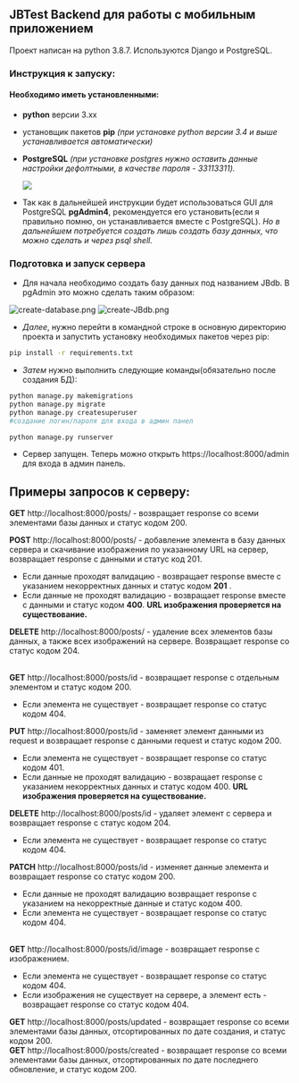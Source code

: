 ## JBTest Backend для работы с мобильным приложением
Проект написан на python 3.8.7.
Используются Django и PostgreSQL.

### Инструкция к запуску: 
#### Необходимо иметь установленными:
- **python** версии 3.хх
- установщик пакетов **pip** *(при установке python версии 3.4 и выше устанавливается автоматически)*
- **PostgreSQL** 
     *(при установке postgres нужно оставить данные настройки дефолтными, в качестве пароля - 33113311).*
     
     ![](https://postgrespro.ru/media/2021/10/05/windows_setup2.png.502x390.jpg)
- Так как в дальнейшей инструкции будет использоваться GUI для PostgreSQL **pgAdmin4**, рекомендуется его установить(если я правильно помню, он устанавливается вместе с PostgreSQL). 
*Но в дальнейшем потребуется создать лишь создать базу данных, что можно сделать и через psql shell.*

### Подготовка и запуск сервера
- Для начала необходимо создать базу данных под названием JBdb. 
 В pgAdmin это можно сделать таким образом:

![create-database.png](https://b.radikal.host/2023/01/06/create-database.png)
![create-JBdb.png](https://b.radikal.host/2023/01/06/create-JBdb.png)
- *Далее*, нужно перейти в командной строке в основную директорию проекта и запустить установку необходимых пакетов через pip:
```sh
pip install -r requirements.txt
```
- *Затем* нужно выполнить следующие команды(обязательно после создания БД):
```sh 
python manage.py makemigrations
python manage.py migrate
python manage.py createsuperuser
#создание логин/пароля для входа в админ панел

python manage.py runserver
 ```
- Сервер запущен. Теперь можно открыть https://localhost:8000/admin для входа в админ панель. 

## Примеры запросов к серверу:

**GET**  http://localhost:8000/posts/ - возвращает response со всеми элементами базы данных и статус кодом 200. 

**POST** http://localhost:8000/posts/ - добавление элемента в базу данных сервера и скачивание изображения по указанному URL на сервер, возвращает response с данными и статус код 201. 
- Если данные проходят валидацию - возвращает response вместе с указанием некорректных данных и статус кодом **201** .
- Если данные не проходят валидацию - возвращает response вместе с данными и статус кодом  **400**. 
<strong>URL изображения проверяется на существование.</strong><br>

**DELETE** http://localhost:8000/posts/ - удаление всех элементов базы данных, а также всех изображений на сервере. Возвращает response со статус кодом 204.<br><br>

<l>**GET**</l> http://localhost:8000/posts/id - возвращает response с отдельным элементом и статус кодом 200. 
- Если элемента не существует - возвращает response со статус кодом 404.<br>

<l>**PUT**</l> http://localhost:8000/posts/id - заменяет элемент данными из request и возвращает response с данными request и статус кодом 200.<br>
- Если элемента не существует - возвращает response со статус кодом 401.
- Если данные не проходят валидацию - возвращает response с указанием некорректных данных и статус кодом 400.
 <strong>URL изображения проверяется на существование.</strong> <br>
 
<l>**DELETE**</l> http://localhost:8000/posts/id - удаляет элемент с сервера и возвращает response с статус кодом 204.
- Если элемента не существует - возвращает response со статус кодом 404.

<l>**PATCH**</l> http://localhost:8000/posts/id - изменяет данные элемента и возвращает response со статус кодом 200.
- Если данные не проходят валидацию возвращает response с указанием на некорректные данные и статус кодом 400.
- Если элемента не существует - возвращает response со статус кодом 404.<br><br>

<l>**GET**</l> http://localhost:8000/posts/id/image - возвращает response с изображением.<br>
- Если элемента не существует - возвращает response со статус кодом 404.<br>
- Если изображения не существует на сервере, а элемент есть - возвращает response со статус кодом 404.

<l>**GET**</l> http://localhost:8000/posts/updated - возвращает response со всеми элементами базы данных, отсортированных по дате создания, и статус кодом 200.<br>
<l>**GET**</l> http://localhost:8000/posts/created - возвращает response со всеми элементами базы данных, отсортированных по дате последнего обновление, и статус кодом 200.<br><br>
